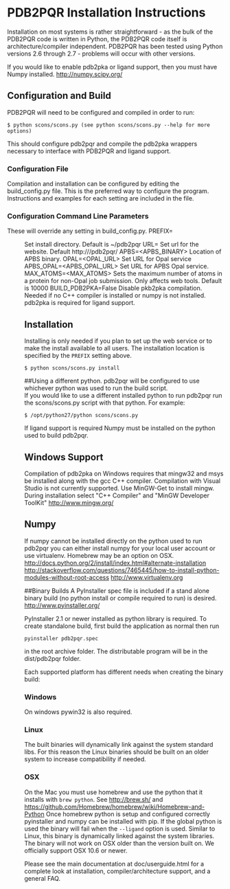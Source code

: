 # PDB2PQR Installation Instructions

Installation on most systems is rather straightforward - as the bulk of the PDB2PQR code is written in Python, the PDB2PQR code itself is architecture/compiler independent. PDB2PQR has been tested using Python versions 2.6 through 2.7 - problems will occur with other versions. 

If you would like to enable pdb2pka or ligand support, then you must have Numpy installed.
http://numpy.scipy.org/

## Configuration and Build
PDB2PQR will need to be configured and compiled in order to run:

	$ python scons/scons.py (see python scons/scons.py --help for more options)
  
This should configure pdb2pqr and compile the pdb2pka wrappers necessary to interface with PDB2PQR and ligand support.
  
### Configuration File
Compilation and installation can be configured by editing the build_config.py file. 
This is the preferred way to configure the program.  
Instructions and examples for each setting are included in the file.
  
### Configuration Command Line Parameters 
These will override any setting in build_config.py.
	PREFIX=<DIR>                	Set install directory. Default is ~/pdb2pqr
	URL=<URL>              		Set url for the website.  Default http://<COMPUTER NAME>/pdb2pqr/
	APBS=<APBS_BINARY>            Location of APBS binary.
	OPAL=<OPAL_URL>	            Set URL for Opal service
	APBS_OPAL=<APBS_OPAL_URL>		Set URL for APBS Opal service.
	MAX_ATOMS=<MAX_ATOMS>			Sets the maximum number of atoms in a protein for non-Opal job submission. Only affects web tools. Default is 10000
	BUILD_PDB2PKA=False           Disable pkb2pka compilation. Needed if no C++ compiler is installed or numpy is not installed. pdb2pka is required for ligand support.

## Installation
Installing is only needed if you plan to set up the web service or to make the install available to all users.
The installation location is specified by the <code>PREFIX</code> setting above.
 
 	$ python scons/scons.py install

##Using a different python.
pdb2pqr will be configured to use whichever python was used to run the build script.  
If you would like to use a different installed python to run pdb2pqr run the scons/scons.py script with that python. 
For example:

 	$ /opt/python27/python scons/scons.py 
  
If ligand support is required Numpy must be installed on the python used to build pdb2pqr.

## Windows Support  
Compilation of pdb2pka on Windows requires that mingw32 and msys be installed along with the gcc C++ compiler. Compilation with Visual Studio is not currently supported.
Use MinGW-Get to install mingw. During installation select "C++ Compiler" and "MinGW Developer ToolKit"
http://www.mingw.org/

## Numpy
If numpy cannot be installed directly on the python used to run pdb2pqr you can either install numpy for your local user account or use virtualenv. Homebrew may be an option on OSX.
http://docs.python.org/2/install/index.html#alternate-installation
http://stackoverflow.com/questions/7465445/how-to-install-python-modules-without-root-access
http://www.virtualenv.org

##Binary Builds
A PyInstaller spec file is included if a stand alone binary build (no python install or compile required to run) is desired. 
http://www.pyinstaller.org/

PyInstaller 2.1 or newer installed as python library is required. 
To create standalone build, first build the application as normal then run 

	pyinstaller pdb2pqr.spec
	
in the root archive folder. The distributable program will be in the dist/pdb2pqr folder.

Each supported platform has different needs when creating the binary build:

### Windows
On windows pywin32 is also required.

### Linux
The built binaries will dynamically link against the system standard libs. 
For this reason the Linux binaries should be built on an older system to increase compatibility if needed.

### OSX
On the Mac you must use homebrew and use the python that it installs with <code>brew python</code>. See http://brew.sh/ and https://github.com/Homebrew/homebrew/wiki/Homebrew-and-Python
Once homebrew python is setup and configured correctly pyinstaller and numpy can be installed with pip.
If the global python is used the binary will fail when the <code>--ligand</code> option is used. 
Similar to Linux, this binary is dynamically linked against the system libraries. The binary will not work on OSX older than the version built on. 
We officially support OSX 10.6 or newer.

Please see the main documentation at doc/userguide.html for a complete
look at installation, compiler/architecture support, and a general FAQ.

